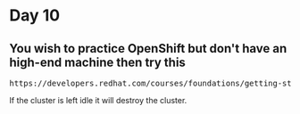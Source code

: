 # Day 10

## You wish to practice OpenShift but don't have an high-end machine then try this
<pre>
https://developers.redhat.com/courses/foundations/getting-started
</pre>
If the cluster is left idle it will destroy the cluster.
